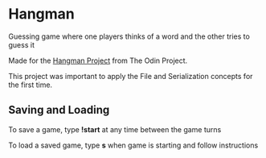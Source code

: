 # Hangman
Guessing game where one players thinks of a word and the other tries to guess it

Made for the [Hangman Project](https://www.theodinproject.com/lessons/ruby-hangman) from The Odin Project.

This project was important to apply the File and Serialization concepts for the first time.

## Saving and Loading
To save a game, type **!start** at any time between the game turns

To load a saved game, type **s** when game is starting and follow instructions
